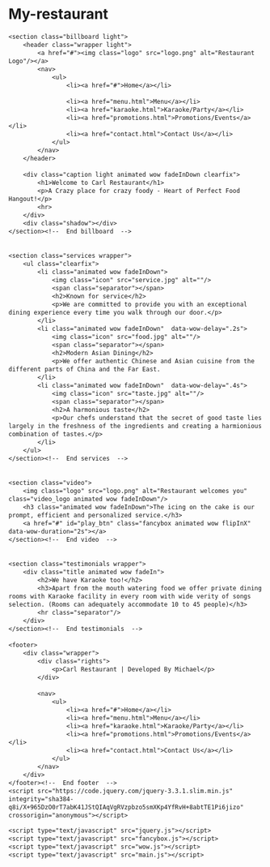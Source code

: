 # My-restaurant
<!DOCTYPE html>
<html lang="en">
<head>
	<title>Welcome to Carl Restaurant</title>
	<meta charset="utf-8">
	<meta name="author" content="pixelhint.com">
	<meta name="description" content="Sublime Stunning free HTML5/CSS3 website template"/>
	<link rel="stylesheet" type="text/css" href="reset.css">
	<link rel="stylesheet" type="text/css" href="fancybox.css">
	<link rel="stylesheet" type="text/css" href="animate.css">
	<link rel="stylesheet" type="text/css" href="main.css">

</head>
<body>

	<section class="billboard light">
		<header class="wrapper light">
			<a href="#"><img class="logo" src="logo.png" alt="Restaurant Logo"/></a>
			<nav>
				<ul>
					<li><a href="#">Home</a></li>
					
					<li><a href="menu.html">Menu</a></li>
					<li><a href="karaoke.html">Karaoke/Party</a></li>
					<li><a href="promotions.html">Promotions/Events</a></li>
					<li><a href="contact.html">Contact Us</a></li>
				</ul>
			</nav>
		</header>

		<div class="caption light animated wow fadeInDown clearfix">
			<h1>Welcome to Carl Restaurant</h1>
			<p>A Crazy place for crazy foody - Heart of Perfect Food Hangout!</p>
			<hr>
		</div>
		<div class="shadow"></div>
	</section><!--  End billboard  -->


	<section class="services wrapper">
		<ul class="clearfix">
			<li class="animated wow fadeInDown">
				<img class="icon" src="service.jpg" alt=""/>
				<span class="separator"></span>
				<h2>Known for service</h2>
				<p>We are committed to provide you with an exceptional dining experience every time you walk through our door.</p>
			</li>
			<li class="animated wow fadeInDown"  data-wow-delay=".2s">
				<img class="icon" src="food.jpg" alt=""/>
				<span class="separator"></span>
				<h2>Modern Asian Dining</h2>
				<p>We offer authentic Chinese and Asian cuisine from the different parts of China and the Far East.
			</li>
			<li class="animated wow fadeInDown"  data-wow-delay=".4s">
				<img class="icon" src="taste.jpg" alt=""/>
				<span class="separator"></span>
				<h2>A harmonious taste</h2>
				<p>Our chefs understand that the secret of good taste lies largely in the freshness of the ingredients and creating a harmionious combination of tastes.</p>
			</li>
		</ul>
	</section><!--  End services  -->


	<section class="video">
		<img class="logo" src="logo.png" alt="Restaurant welcomes you" class="video_logo animated wow fadeInDown"/>
		<h3 class="animated wow fadeInDown">The icing on the cake is our prompt, efficient and personalized service.</h3>
		<a href="#" id="play_btn" class="fancybox animated wow flipInX" data-wow-duration="2s"></a>
	</section><!--  End video  -->


	<section class="testimonials wrapper">
		<div class="title animated wow fadeIn">
			<h2>We have Karaoke too!</h2>
			<h3>Apart from the mouth watering food we offer private dining rooms with Karaoke facility in every room with wide verity of songs selection. (Rooms can adequately accommodate 10 to 45 people)</h3>
			<hr class="separator"/>
		</div>
	</section><!--  End testimonials  -->

	<footer>
		<div class="wrapper">
			<div class="rights">
				<p>Carl Restaurant | Developed By Michael</p>
			</div>

			<nav>
				<ul>
					<li><a href="#">Home</a></li>
					<li><a href="menu.html">Menu</a></li>
					<li><a href="karaoke.html">Karaoke/Party</a></li>
					<li><a href="promotions.html">Promotions/Events</a></li>
					<li><a href="contact.html">Contact Us</a></li>
				</ul>
			</nav>
		</div>		
	</footer><!--  End footer  -->
	<script src="https://code.jquery.com/jquery-3.3.1.slim.min.js" integrity="sha384-q8i/X+965DzO0rT7abK41JStQIAqVgRVzpbzo5smXKp4YfRvH+8abtTE1Pi6jizo" crossorigin="anonymous"></script>
<script src="https://cdnjs.cloudflare.com/ajax/libs/popper.js/1.14.7/umd/popper.min.js" integrity="sha384-UO2eT0CpHqdSJQ6hJty5KVphtPhzWj9WO1clHTMGa3JDZwrnQq4sF86dIHNDz0W1" crossorigin="anonymous"></script>
<script src="https://stackpath.bootstrapcdn.com/bootstrap/4.3.1/js/bootstrap.min.js" integrity="sha384-JjSmVgyd0p3pXB1rRibZUAYoIIy6OrQ6VrjIEaFf/nJGzIxFDsf4x0xIM+B07jRM" crossorigin="anonymous"></script>
    <script type="text/javascript" src="jquery.js"></script>
    <script type="text/javascript" src="fancybox.js"></script>
    <script type="text/javascript" src="wow.js"></script>
    <script type="text/javascript" src="main.js"></script>
</body>
</html>
